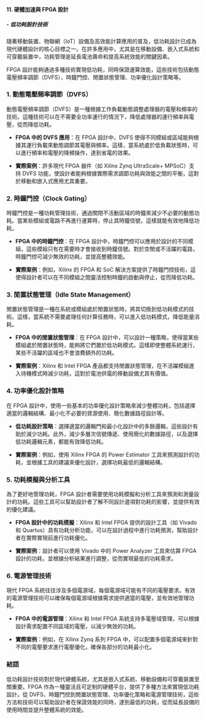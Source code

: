 #### 11. **硬體加速與 FPGA 設計**
##### - **低功耗設計技術**

隨著移動裝置、物聯網（IoT）設備及高效能計算應用的普及，低功耗設計已成為現代硬體設計的核心目標之一。在許多應用中，尤其是在移動設備、嵌入式系統和可穿戴裝置中，功耗管理是延長電池壽命和提高系統效能的關鍵因素。

FPGA 設計能夠通過多種技術實現低功耗，同時保證運算效能，這些技術包括動態電壓頻率調節（DVFS）、時鐘門控、閒置狀態管理、功率優化設計策略等。

### 1. **動態電壓頻率調節（DVFS）**

動態電壓頻率調節（DVFS）是一種根據工作負載動態調整處理器的電壓和頻率的技術。這種技術可以在不需要全功率運行的情況下，降低處理器的運行頻率與電壓，從而降低功耗。

- **FPGA 中的 DVFS 應用**：在 FPGA 設計中，DVFS 使得不同模組或區域能夠根據其運行負載來動態調節其電壓與頻率。這樣，當系統處於低負載狀態時，可以進行頻率和電壓的降頻操作，達到省電的效果。

- **實際案例**：許多現代 FPGA 器件（如 Xilinx Zynq UltraScale+ MPSoC）支持 DVFS 功能，使設計者能夠根據實際需求調節功耗與效能之間的平衡，這對於移動和嵌入式應用尤其重要。

### 2. **時鐘門控（Clock Gating）**

時鐘門控是一種功耗管理技術，通過關閉不活動區域的時鐘來減少不必要的動態功耗。當某些模組或電路不再進行運算時，停止其時鐘信號，這樣就能有效地降低功耗。

- **FPGA 中的時鐘門控**：在 FPGA 設計中，時鐘門控可以應用於設計的不同模組，這些模組只有在需要時才會接收到時鐘信號。對於空閒或不活躍的電路，時鐘門控可減少無效的功耗，並提高整體效能。

- **實際案例**：例如，Xilinx 的 FPGA 和 SoC 解決方案提供了時鐘門控技術，這使得設計者可以在不同模組之間靈活控制時鐘的啟動與停止，從而降低功耗。

### 3. **閒置狀態管理（Idle State Management）**

閒置狀態管理是一種在系統或模組處於閒置狀態時，將其切換到低功耗模式的技術。這樣，當系統不需要處理任何計算任務時，可以進入低功耗模式，降低能量消耗。

- **FPGA 中的閒置狀態管理**：在 FPGA 設計中，可以設計一種策略，使得當某些模組處於閒置狀態時，能夠將它們置於低功耗模式。這樣即使整體系統運行，某些不活躍的區域也不會浪費額外的功耗。

- **實際案例**：Xilinx 和 Intel FPGA 產品都支持閒置狀態管理，在不活躍模組進入待機模式時減少功耗，這對於電池供電的移動設備尤其有價值。

### 4. **功率優化設計策略**

在 FPGA 設計中，使用一些基本的功率優化設計策略來減少整體功耗，包括選擇適當的邏輯結構、最小化不必要的資源使用、簡化數據路徑設計等。

- **低功耗設計策略**：選擇適當的邏輯門和最小化設計中的多餘邏輯，這些設計有助於減少功耗。此外，減少多層次信號傳遞、使用簡化的數據路徑，以及選擇低功耗邏輯元素，都能有效降低功耗。

- **實際案例**：例如，使用 Xilinx FPGA 的 Power Estimator 工具來預測設計的功耗，並根據工具的建議來優化設計，選擇功耗最低的邏輯結構。

### 5. **功耗模擬與分析工具**

為了更好地管理功耗，FPGA 設計者需要使用功耗模擬和分析工具來預測和測量設計的功耗。這些工具可以幫助設計者了解不同設計選項對功耗的影響，並提供有效的優化建議。

- **FPGA 設計中的功耗模擬**：Xilinx 和 Intel FPGA 提供的設計工具（如 Vivado 和 Quartus）具有功耗分析功能，可以在設計過程中進行功耗預測，幫助設計者在實際實現前進行功耗優化。

- **實際案例**：設計者可以使用 Vivado 中的 Power Analyzer 工具來估算 FPGA 設計的功耗，並根據分析結果進行調整，從而實現最低的功耗需求。

### 6. **電源管理技術**

現代 FPGA 系統往往涉及多個電源域，每個電源域可能有不同的電壓要求。有效的電源管理技術可以確保每個電源域根據需求提供適當的電壓，並有效地管理功耗。

- **FPGA 中的電源管理**：Xilinx 和 Intel FPGA 系統支持多電壓域管理，可以根據設計需求配置不同區域的電壓，以減少無效的功耗。

- **實際案例**：例如，在 Xilinx Zynq 系列 FPGA 中，可以配置多個電源域來針對不同的電壓要求進行電壓優化，確保各部分的功耗最小化。

### 結語

低功耗設計技術對於現代硬體系統，尤其是嵌入式系統、移動設備和可穿戴裝置至關重要。FPGA 作為一種靈活且可定制的硬體平台，提供了多種方法來實現低功耗設計。從 DVFS、時鐘門控到閒置狀態管理、功率優化策略和電源管理技術，這些方法和技術可以幫助設計者在保證效能的同時，達到最低的功耗，從而延長設備的使用時間並提升整體系統的效能。